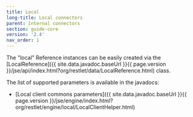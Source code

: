 ```yaml
---
title: Local
long-title: Local connectors
parent: Internal connectors
section: guide-core
version: '2.4'
nav_order: 1
---
```

The "local" Reference instances can be easily created via the
[LocalReference]({{ site.data.javadoc.baseUrl }}{{ page.version }}/jse/api/index.html?org/restlet/data/LocalReference.html)
class.

The list of supported parameters is available in the javadocs:

-   [Local client commons
    parameters]({{ site.data.javadoc.baseUrl }}{{ page.version }}/jse/engine/index.html?org/restlet/engine/local/LocalClientHelper.html)
